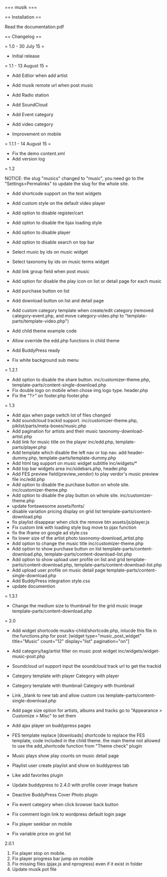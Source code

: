 === musik ===

== Installation ==
	
Read the documentation.pdf

== Changelog ==

= 1.0 - 30 July 15 =
* Initial release

= 1.1 - 13 August 15 =
* Add Edtior when add artist
* Add musik remote url when post music
* Add Radio station
* Add SoundCloud
* Add Event category
* Add video category

* Improvement on mobile

= 1.1.1 - 14 August 15 =

* Fix the demo content.xml
* Add version log


= 1.2 

NOTICE: the slug "musics" changed to "music", you need go to the "Settings>Permalinks" to update the slug for the whole site.

* Add shortcode support on the text widgets
* Add custom style on the default video player

* Add option to disable register/cart
* Add option to disable the bjax loading style
* Add option to disable player
* Add option to disable search on top bar

* Select music by ids on music widget
* Select taxonomy by ids on music terms widget

* Add link group field when post music
* Add option for disable the play icon on list or detail page for each music
* Add purchase button on list
* Add download button on list and detail page

* Add custom category template when create/edit category
	(removed category-event.php, and move category-video.php to "template-parts/template-video.php")

* Add child theme example code
* Allow override the edd.php functions in child theme

* Add BuddyPress ready

* Fix white background sub menu


= 1.2.1

* Add option to disable the share button.
	inc/customizer-theme.php, template-parts/content-single-download.php
* Fix double logo on mobile when chose img logo type.
	header.php
* Fix the "?>" on footer.php
	footer.php


= 1.3

* Add ajax when page switch
	lot of files changed
* Add soundcloud trackid support.
	inc/customizer-theme.php, piklist/parts/meta-boxes/music.php
* Add pagination for artists and their music
	taxonomy-download-artist.php
* Add link for music title on the player
	inc/edd.php, template-parts/player.php
* Add template which disable the left nav or top nav.
    add header-dummy.php, template-parts/template-dummy.php
* Add html tag support on music widget subtitle
	inc/widgets/*
* Add top bar widgets area
	inc/sidebars.php, header.php
* Add FES preview field(preview_vendor) to play verdor's music preview file
	inc/edd.php
* Add option to disable the purchase button on whole site.
	inc/customizer-theme.php
* Add option to disable the play button on whole site.
	inc/customizer-theme.php
* update fontawesome
	assets/fonts/
* disable variation pricing display on grid list
	template-parts/content-download.php
* fix playlist disappear when click the remove btn
	assets/js/player.js
* Fix custom link with loading style bug
	move to pjax function
* fix the iframe on google ad
	style.css
* fix lower size of the artist photo
	taxonomy-download_artist.php
* Add option to change the music title
	inc/customizer-theme.php
* Add option to show purchase button on list
	template-parts/content-download.php, template-parts/content-download-list.php
* Add option to show upload user profile on list and grid
	template-parts/content-download.php, template-parts/content-download-list.php
* Add upload user profile on music detail page
	template-parts/content-single-download.php
* Add BuddyPress integration
	style.css
* update documention
	
= 1.3.1

* Change the medium size to thumbnail for the grid music image
	template-parts/content-download.php


= 2.0

* Add widget shortcode
	musiks-child/shortcode.php, inlucde this file in the functions.php
	for post: [widget type="music_post_widget" title="Music" count="12" display="list" pagination="on"]

* Add category/tag/artist filter on music post widget
	inc/widgets/widget-music-post.php
	
* Soundcloud url support
	input the soundcloud track url to get the trackid

* Category template with player
	Category with player

* Category template with thumbnail
	Category with thumbnail

* Link _blank to new tab and allow custom css
	template-parts/content-single-download.php
	
* Add page size option for artists, albums and tracks
	go to "Appearance > Customize > Misc" to set them

* Add ajax player on buddypress pages

* FES template
	replace [downloads] shortcode to replace the FES template, code included in the child theme. the main theme not allowed to use the add_shortcode function from "Theme check" plugin

* Music plays
	show play counts on music detail page
	
* Playlist
	user create playlist and show on buddypress tab

* Like
	add favorites plugin

* Update buddypress to 2.4.0 with profile cover image feature
* Deactive BuddyPress Cover Photo plugin
* Fix event category when click browser back button
* Fix comment login link to wordpress default login page
* Fix player seekbar on mobile
* Fix variable price on grid list


2.0.1

1. Fix player stop on mobile.
2. Fix player progress bar jump on mobile
3. Fix missing files (pjax.js and nprogress) even if it exist in folder
4. Update musik.pot file
